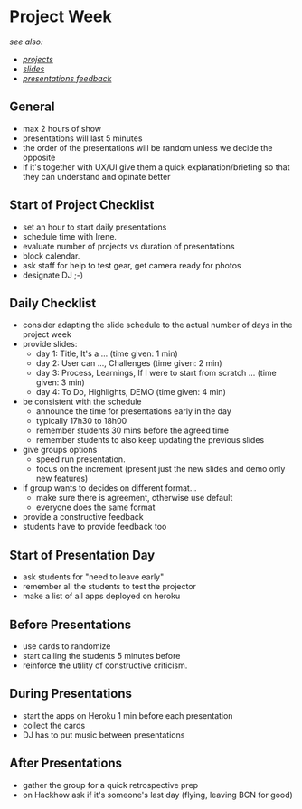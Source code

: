 # Project Week

*see also:*
- *[projects](./projects.md)*
- *[slides](./slides.md)*
- *[presentations feedback](./presentations-feedback.md)*

## General
- max 2 hours of show
- presentations will last 5 minutes
- the order of the presentations will be random unless we decide the opposite
- if it's together with UX/UI give them a quick explanation/briefing so that they can understand and opinate better


## Start of Project Checklist
- set an hour to start daily presentations
- schedule time with Irene.
- evaluate number of projects vs duration of presentations
- block calendar.
- ask staff for help to test gear, get camera ready for photos
- designate DJ ;-)


## Daily Checklist

- consider adapting the slide schedule to the actual number of days in the project week
- provide slides:
  - day 1: Title, It's a ... (time given: 1 min)
  - day 2: User can ..., Challenges (time given: 2 min)
  - day 3: Process, Learnings, If I were to start from scratch ... (time given: 3 min)
  - day 4: To Do, Highlights, DEMO (time given: 4 min)
- be consistent with the schedule
  - announce the time for presentations early in the day
  - typically 17h30 to 18h00
  - remember students 30 mins before the agreed time
  - remember students to also keep updating the previous slides 
- give groups options 
  - speed run presentation.
  - focus on the increment (present just the new slides and demo only new features)
- if group wants to decides on different format...
  - make sure there is agreement, otherwise use default
  - everyone does the same format
- provide a constructive feedback
- students have to provide feedback too


## Start of Presentation Day
- ask students for "need to leave early"
- remember all the students to test the projector
- make a list of all apps deployed on heroku


## Before Presentations
- use cards to randomize
- start calling the students 5 minutes before
- reinforce the utility of constructive criticism.


## During Presentations

- start the apps on Heroku 1 min before each presentation
- collect the cards
- DJ has to put music between presentations

## After Presentations

- gather the group for a quick retrospective prep
- on Hackhow ask if it's someone's last day (flying, leaving BCN for good)

